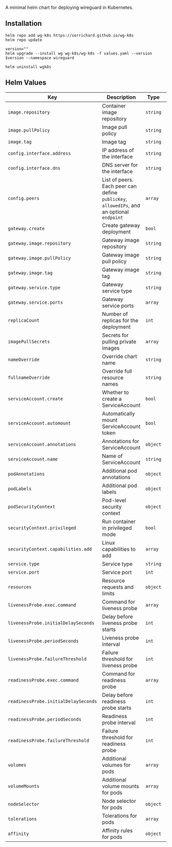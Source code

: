
A minimal helm chart for deploying wireguard in Kubernetes.

## Installation

```
helm repo add wg-k8s https://serrichard.github.io/wg-k8s
helm repo update
```

```
version=""
helm upgrade --install wg wg-k8s/wg-k8s -f values.yaml --version $version --namespace wireguard
```

```
helm uninstall wgk8s
```

## Helm Values

| Key                                          | Description                                                                            | Type     | Default                       |
| -------------------------------------------- | -------------------------------------------------------------------------------------- | -------- | ----------------------------- |
| `image.repository`                           | Container image repository                                                             | `string` | `linuxserver/wireguard`       |                 |
| `image.pullPolicy`                           | Image pull policy                                                                      | `string` | `IfNotPresent`                |                 |
| `image.tag`                                  | Image tag                                                                              | `string` | `1.0.20250521`                |                 |
| `config.interface.address`                   | IP address of the interface                                                            | `string` | `10.3.0.1/24`                 |                 |
| `config.interface.dns`                       | DNS server for the interface                                                           | `string` | `10.152.183.10`               |                 |
| `config.peers`                               | List of peers. Each peer can define `publicKey`, `allowedIPs`, and an optional `endpoint` | `array`  | `[]`                          |                 |
| `gateway.create`                             | Create gateway deployment                                                              | `bool`   | `true`                        |                 |
| `gateway.image.repository`                   | Gateway image repository                                                               | `string` | `vimagick/tinyproxy`          |                 |
| `gateway.image.pullPolicy`                   | Gateway image pull policy                                                              | `string` | `IfNotPresent`                |                 |
| `gateway.image.tag`                          | Gateway image tag                                                                      | `string` | `latest`                      |                 |
| `gateway.service.type`                       | Gateway service type                                                                   | `string` | `ClusterIP`                   |                 |
| `gateway.service.ports`                      | Gateway service ports                                                                  | `array`  | `[]`                          |                 |
| `replicaCount`                               | Number of replicas for the deployment                                                  | `int`    | `1`                           |                 |
| `imagePullSecrets`                           | Secrets for pulling private images                                                     | `array`  | `[]`                          |                 |
| `nameOverride`                               | Override chart name                                                                    | `string` | `""`                          |                 |
| `fullnameOverride`                           | Override full resource names                                                           | `string` | `""`                          |                 |
| `serviceAccount.create`                      | Whether to create a ServiceAccount                                                     | `bool`   | `true`                        |                 |
| `serviceAccount.automount`                   | Automatically mount ServiceAccount token                                               | `bool`   | `true`                        |                 |
| `serviceAccount.annotations`                 | Annotations for ServiceAccount                                                         | `object` | `{}`                          |                 |
| `serviceAccount.name`                        | Name of ServiceAccount                                                                 | `string` | `"wg-k8s"`                    |                 |
| `podAnnotations`                             | Additional pod annotations                                                             | `object` | `{}`                          |                 |
| `podLabels`                                  | Additional pod labels                                                                  | `object` | `{}`                          |                 |
| `podSecurityContext`                         | Pod-level security context                                                             | `object` | `{}`                          |                 |
| `securityContext.privileged`                 | Run container in privileged mode                                                       | `bool`   | `true`                        |                 |
| `securityContext.capabilities.add`           | Linux capabilities to add                                                              | `array`  | `["NET_ADMIN", "SYS_MODULE"]` |                 |
| `service.type`                               | Service type                                                                           | `string` | `ClusterIP`                   |                 |
| `service.port`                               | Service port                                                                           | `int`    | `4500`                        |                 |
| `resources`                                  | Resource requests and limits                                                           | `object` | `{}`                          |                 |
| `livenessProbe.exec.command`                 | Command for liveness probe                                                             | `array`  | `["/bin/sh", "-c", "ss -lnu   | grep -q 4500"]` |
| `livenessProbe.initialDelaySeconds`          | Delay before liveness probe starts                                                     | `int`    | `5`                           |                 |
| `livenessProbe.periodSeconds`                | Liveness probe interval                                                                | `int`    | `10`                          |                 |
| `livenessProbe.failureThreshold`             | Failure threshold for liveness probe                                                   | `int`    | `3`                           |                 |
| `readinessProbe.exec.command`                | Command for readiness probe                                                            | `array`  | `["/bin/sh", "-c", "ss -lnu   | grep -q 4500"]` |
| `readinessProbe.initialDelaySeconds`         | Delay before readiness probe starts                                                    | `int`    | `5`                           |                 |
| `readinessProbe.periodSeconds`               | Readiness probe interval                                                               | `int`    | `10`                          |                 |
| `readinessProbe.failureThreshold`            | Failure threshold for readiness probe                                                  | `int`    | `3`                           |                 |
| `volumes`                                    | Additional volumes for pods                                                            | `array`  | `[]`                          |                 |
| `volumeMounts`                               | Additional volume mounts for pods                                                      | `array`  | `[]`                          |                 |
| `nodeSelector`                               | Node selector for pods                                                                 | `object` | `{}`                          |                 |
| `tolerations`                                | Tolerations for pods                                                                   | `array`  | `[]`                          |                 |
| `affinity`                                   | Affinity rules for pods                                                                | `object` | `{}`                          |                 |